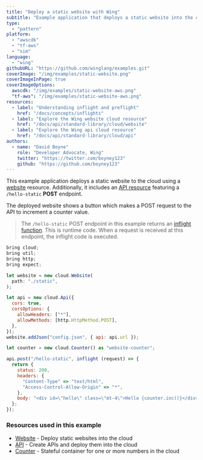 ```yaml
---
title: "Deploy a static website with Wing"
subtitle: "Example application that deploys a static website into the cloud"
type: 
  - "pattern"
platform:
  - "awscdk"
  - "tf-aws"
  - "sim"
language:
  - "wing"
githubURL: "https://github.com/winglang/examples.git"
coverImage: "/img/examples/static-website.png"
coverImageInPage: true
coverImageOptions: 
  awscdk: "/img/examples/static-website-aws.png"
  "tf-aws": "/img/examples/static-website-aws.png"
resources:
  - label: "Understanding inflight and preflight"
    href: "/docs/concepts/inflights"
  - label: "Explore the Wing website cloud resource"
    href: "/docs/api/standard-library/cloud/website"
  - label: "Explore the Wing api cloud resource"
    href: "/docs/api/standard-library/cloud/api"
authors:
  - name: "David Boyne"
    role: "Developer Advocate, Wing"
    twitter: "https://twitter.com/boyney123"
    github: "https://github.com/boyney123"
---
```


This example application deploys a static website to the cloud using a [website](/docs/api/standard-library/cloud/website) resource. Additionally, it includes an [API resource](/docs/api/standard-library/cloud/api) featuring a `/hello-static` **POST** endpoint. 

The deployed website shows a button which makes a POST request to the API to increment a counter value.

> The `/hello-static` POST endpoint in this example returns an [inflight function](/docs/concepts/inflights#inflight-code). This is runtime code. When a request is received at this endpoint, the inflight code is executed.

```js example
bring cloud;
bring util;
bring http;
bring expect;

let website = new cloud.Website(
  path: "./static",
);

let api = new cloud.Api({
  cors: true,
  corsOptions: {
    allowHeaders: ["*"],
    allowMethods: [http.HttpMethod.POST],
  },
});
website.addJson("config.json", { api: api.url });

let counter = new cloud.Counter() as "website-counter";

api.post("/hello-static", inflight (request) => {
  return {
    status: 200,
    headers: {
      "Content-Type" => "text/html",
      "Access-Control-Allow-Origin" => "*",
    },
    body: "<div id=\"hello\" class=\"mt-4\">Hello {counter.inc()}</div>",
  };
});

```

### Resources used in this example

- [Website](/docs/api/standard-library/cloud/website) - Deploy static websites into the cloud
- [API](/docs/api/standard-library/cloud/api) - Create APIs and deploy them into the cloud
- [Counter](/docs/api/standard-library/cloud/counter) - Stateful container for one or more numbers in the cloud

